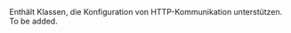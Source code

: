 <Namespace Name="System.Web.Http">
  <Docs>
    <summary>Enthält Klassen, die Konfiguration von HTTP-Kommunikation unterstützen.</summary> 
    <remarks>To be added.</remarks>
  </Docs>
</Namespace>
